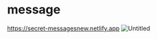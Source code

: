 # message

https://secret-messagesnew.netlify.app
![Untitled](https://user-images.githubusercontent.com/109892819/210767582-b36c0a3b-cf23-41a1-a4c4-72c49533490c.png)
